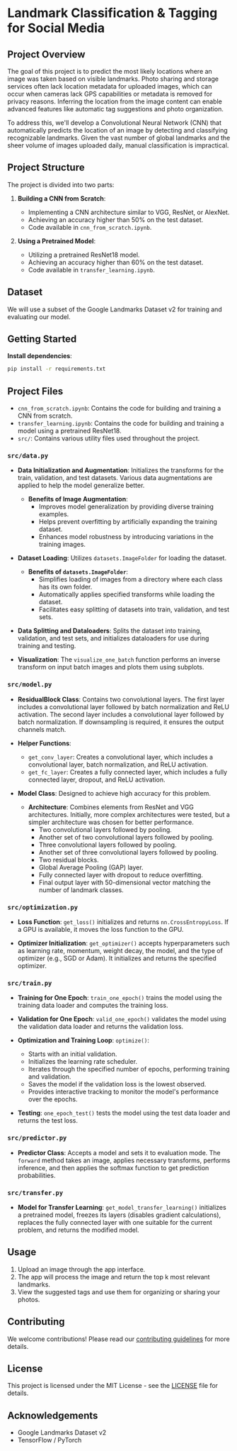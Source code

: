 # Landmark Classification & Tagging for Social Media

## Project Overview

The goal of this project is to predict the most likely locations where an image was taken based on visible landmarks. Photo sharing and storage services often lack location metadata for uploaded images, which can occur when cameras lack GPS capabilities or metadata is removed for privacy reasons. Inferring the location from the image content can enable advanced features like automatic tag suggestions and photo organization.

To address this, we'll develop a Convolutional Neural Network (CNN) that automatically predicts the location of an image by detecting and classifying recognizable landmarks. Given the vast number of global landmarks and the sheer volume of images uploaded daily, manual classification is impractical.
## Project Structure

The project is divided into two parts:

1. **Building a CNN from Scratch**:
    - Implementing a CNN architecture similar to VGG, ResNet, or AlexNet.
    - Achieving an accuracy higher than 50% on the test dataset.
    - Code available in `cnn_from_scratch.ipynb`.

2. **Using a Pretrained Model**:
    - Utilizing a pretrained ResNet18 model.
    - Achieving an accuracy higher than 60% on the test dataset.
    - Code available in `transfer_learning.ipynb`.

## Dataset

We will use a subset of the Google Landmarks Dataset v2 for training and evaluating our model.

## Getting Started
  **Install dependencies**:
  ```bash
  pip install -r requirements.txt
  ```

## Project Files

- `cnn_from_scratch.ipynb`: Contains the code for building and training a CNN from scratch.
- `transfer_learning.ipynb`: Contains the code for building and training a model using a pretrained ResNet18.
- `src/`: Contains various utility files used throughout the project.

### `src/data.py`

- **Data Initialization and Augmentation**: Initializes the transforms for the train, validation, and test datasets. Various data augmentations are applied to help the model generalize better.
    - **Benefits of Image Augmentation**:
        - Improves model generalization by providing diverse training examples.
        - Helps prevent overfitting by artificially expanding the training dataset.
        - Enhances model robustness by introducing variations in the training images.

- **Dataset Loading**: Utilizes `datasets.ImageFolder` for loading the dataset.
    - **Benefits of `datasets.ImageFolder`**:
        - Simplifies loading of images from a directory where each class has its own folder.
        - Automatically applies specified transforms while loading the dataset.
        - Facilitates easy splitting of datasets into train, validation, and test sets.

- **Data Splitting and Dataloaders**: Splits the dataset into training, validation, and test sets, and initializes dataloaders for use during training and testing.

- **Visualization**: The `visualize_one_batch` function performs an inverse transform on input batch images and plots them using subplots.

### `src/model.py`

- **ResidualBlock Class**: Contains two convolutional layers. The first layer includes a convolutional layer followed by batch normalization and ReLU activation. The second layer includes a convolutional layer followed by batch normalization. If downsampling is required, it ensures the output channels match.

- **Helper Functions**:
    - `get_conv_layer`: Creates a convolutional layer, which includes a convolutional layer, batch normalization, and ReLU activation.
    - `get_fc_layer`: Creates a fully connected layer, which includes a fully connected layer, dropout, and ReLU activation.

- **Model Class**: Designed to achieve high accuracy for this problem.
    - **Architecture**: Combines elements from ResNet and VGG architectures. Initially, more complex architectures were tested, but a simpler architecture was chosen for better performance.
        - Two convolutional layers followed by pooling.
        - Another set of two convolutional layers followed by pooling.
        - Three convolutional layers followed by pooling.
        - Another set of three convolutional layers followed by pooling.
        - Two residual blocks.
        - Global Average Pooling (GAP) layer.
        - Fully connected layer with dropout to reduce overfitting.
        - Final output layer with 50-dimensional vector matching the number of landmark classes.

### `src/optimization.py`

- **Loss Function**: `get_loss()` initializes and returns `nn.CrossEntropyLoss`. If a GPU is available, it moves the loss function to the GPU.

- **Optimizer Initialization**: `get_optimizer()` accepts hyperparameters such as learning rate, momentum, weight decay, the model, and the type of optimizer (e.g., SGD or Adam). It initializes and returns the specified optimizer.

### `src/train.py`

- **Training for One Epoch**: `train_one_epoch()` trains the model using the training data loader and computes the training loss.

- **Validation for One Epoch**: `valid_one_epoch()` validates the model using the validation data loader and returns the validation loss.

- **Optimization and Training Loop**: `optimize()`:
    - Starts with an initial validation.
    - Initializes the learning rate scheduler.
    - Iterates through the specified number of epochs, performing training and validation.
    - Saves the model if the validation loss is the lowest observed.
    - Provides interactive tracking to monitor the model's performance over the epochs.

- **Testing**: `one_epoch_test()` tests the model using the test data loader and returns the test loss.

### `src/predictor.py`

- **Predictor Class**: Accepts a model and sets it to evaluation mode. The `forward` method takes an image, applies necessary transforms, performs inference, and then applies the softmax function to get prediction probabilities.

### `src/transfer.py`

- **Model for Transfer Learning**: `get_model_transfer_learning()` initializes a pretrained model, freezes its layers (disables gradient calculations), replaces the fully connected layer with one suitable for the current problem, and returns the modified model.


## Usage

1. Upload an image through the app interface.
2. The app will process the image and return the top k most relevant landmarks.
3. View the suggested tags and use them for organizing or sharing your photos.

## Contributing

We welcome contributions! Please read our [contributing guidelines](CONTRIBUTING.md) for more details.

## License

This project is licensed under the MIT License - see the [LICENSE](LICENSE) file for details.

## Acknowledgements

- Google Landmarks Dataset v2
- TensorFlow / PyTorch
